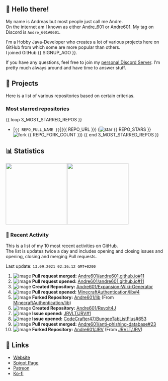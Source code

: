 <!-- Links -->
[purr]: https://purrbot.site
[discord]: https://discord.gg/6dazXp6
[website]: https://andre601.ch
[spigot]: https://www.spigotmc.org/resources/authors/56829/
[patreon]: https://patreon.com/andre_601
[ko-fi]: https://ko-fi.com/andre_601

<!-- SVGs -->
[star]: https://cdn.jsdelivr.net/gh/Readme-Workflows/Readme-Icons@main/icons/octicons/StarredRepository.svg
[fork]: https://cdn.jsdelivr.net/gh/Readme-Workflows/Readme-Icons@main/icons/octicons/ForkedRepository.svg

## 👋 Hello there!
My name is Andreas but most people just call me Andre.  
On the internet am I known as either Andre_601 or Andre601. My tag on Discord is `Andre_601#0601`.

I'm a Hobby Java-Developer who creates a lot of various projects here on GitHub from which some are more popular than others.  
I joined GitHub {{ SIGNUP_AGO }}.

If you have any questions, feel free to join my [personal Discord Server][discord]. I'm pretty much always around and have time to answer stuff.

## 📁 Projects
Here is a list of various repositories based on certain criterias.

### Most starred repositories

{{ loop 3_MOST_STARRED_REPOS }}
- [`{{ REPO_FULL_NAME }}`]({{ REPO_URL }}) (![star] {{ REPO_STARS }} ![fork] {{ REPO_FORK_COUNT }})
{{ end 3_MOST_STARRED_REPOS }}

## 📊 Statistics
<img height="195px" src="https://github-readme-stats.vercel.app/api?username=Andre601&show_icons=true&hide_rank=true&title_color=3498db&bg_color=ffffff00&text_color=718096&disable_animations=true"><img height="195px" src="https://github-readme-stats.vercel.app/api/top-langs?username=Andre601&layout=compact&title_color=3498db&bg_color=ffffff00&text_color=718096">

### 📜 Recent Activity
This is a list of my 10 most recent activities on GitHub.  
The list is updates twice a day and includes opening and closing issues and opening, closing and merging Pull requests.

<!--RECENT_ACTIVITY:last_update-->
Last update: `13.09.2021 02:36:12 GMT+0200`
<!--RECENT_ACTIVITY:last_update_end-->
<!--RECENT_ACTIVITY:start-->
1. ![image](https://cdn.jsdelivr.net/gh/Readme-Workflows/Readme-Icons@main/icons/octicons/PullRequestMerged.svg) **Pull request merged:** [Andre601/andre601.github.io#11](https://github.com/Andre601/andre601.github.io/pull/11)
2. ![image](https://cdn.jsdelivr.net/gh/Readme-Workflows/Readme-Icons@main/icons/octicons/PullRequestOpened.svg) **Pull request opened:** [Andre601/andre601.github.io#11](https://github.com/Andre601/andre601.github.io/pull/11)
3. ![image](https://cdn.jsdelivr.net/gh/Readme-Workflows/Readme-Icons@main/icons/octicons/Repository.svg) **Created Repository:** [Andre601/Expansion-Wiki-Generator](https://github.com/Andre601/Expansion-Wiki-Generator)
4. ![image](https://cdn.jsdelivr.net/gh/Readme-Workflows/Readme-Icons@main/icons/octicons/PullRequestOpened.svg) **Pull request opened:** [MinecraftAuthentication/lib#4](https://github.com/MinecraftAuthentication/lib/pull/4)
5. ![image](https://cdn.jsdelivr.net/gh/Readme-Workflows/Readme-Icons@main/icons/octicons/ForkedRepository.svg) **Forked Repository:** [Andre601/lib](https://github.com/Andre601/lib) (From [MinecraftAuthentication/lib](https://github.com/MinecraftAuthentication/lib))
6. ![image](https://cdn.jsdelivr.net/gh/Readme-Workflows/Readme-Icons@main/icons/octicons/Repository.svg) **Created Repository:** [Andre601/Revolt4J](https://github.com/Andre601/Revolt4J)
7. ![image](https://cdn.jsdelivr.net/gh/Readme-Workflows/Readme-Icons@main/icons/octicons/IssueOpened.svg) **Issue opened:** [JRVLT/JRV#1](https://github.com/JRVLT/JRV/issues/1)
8. ![image](https://cdn.jsdelivr.net/gh/Readme-Workflows/Readme-Icons@main/icons/octicons/IssueOpened.svg) **Issue opened:** [CodeCrafter47/BungeeTabListPlus#653](https://github.com/CodeCrafter47/BungeeTabListPlus/issues/653)
9. ![image](https://cdn.jsdelivr.net/gh/Readme-Workflows/Readme-Icons@main/icons/octicons/PullRequestMerged.svg) **Pull request merged:** [Andre601/anti-phishing-database#23](https://github.com/Andre601/anti-phishing-database/pull/23)
10. ![image](https://cdn.jsdelivr.net/gh/Readme-Workflows/Readme-Icons@main/icons/octicons/ForkedRepository.svg) **Forked Repository:** [Andre601/JRV](https://github.com/Andre601/JRV) (From [JRVLT/JRV](https://github.com/JRVLT/JRV))
<!--RECENT_ACTIVITY:end-->

## 🔗 Links
- [Website]
- [Spigot Page][spigot]
- [Patreon]
- [Ko-fi]
